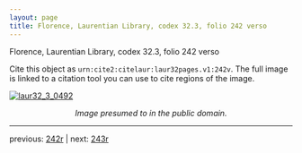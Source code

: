 ```yaml
---
layout: page
title: Florence, Laurentian Library, codex 32.3, folio 242 verso
---
```


Florence, Laurentian Library, codex 32.3, folio 242 verso

Cite this object as `urn:cite2:citelaur:laur32pages.v1:242v`.  The full image is linked to a citation tool you can use to cite regions of the image.

[![laur32_3_0492](http://www.homermultitext.org/iipsrv?IIIF=/project/homer/pyramidal/deepzoom/citelaur/laur32imgs/v1/laur32_3_0492.tif/full/800,/0/default.jpg)](http://www.homermultitext.org/ict2/?urn=urn:cite2:citelaur:laur32imgs.v1:laur32_3_0492) 

<p style="text-align: center; font-style: italic;">Image presumed to in the public domain.</p>

---

previous: [242r](../242r/) | next: [243r](../243r/)